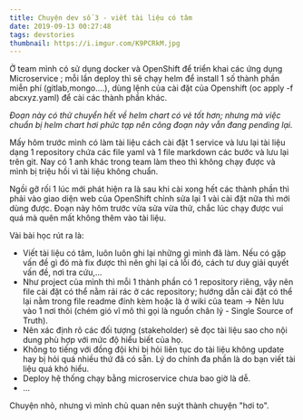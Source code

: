```yaml
---
title: Chuyện dev số 3 - viết tài liệu có tâm 
date: 2019-09-13 00:27:48
tags: devstories
thumbnail: https://i.imgur.com/K9PCRkM.jpg
---
```


Ở team mình có sử dụng docker và OpenShift để triển khai các ứng dụng Microservice ; mỗi lần deploy thì sẽ chạy helm để install 1 số thành phần miễn phí (gitlab,mongo….), dùng lệnh của cài đặt của Openshift (oc apply -f abcxyz.yaml) để cài các thành phần khác. 

_Đoạn này có thử chuyển hết về helm chart có vẻ tốt hơn; nhưng mà việc chuẩn bị helm chart hơi phức tạp nên công đoạn này vẫn đang pending lại._

<!-- more -->

Mấy hôm trước mình có làm tài liệu cách cài đặt 1 service và lưu lại tài liệu dạng 1 repository chứa các file yaml và 1 file markdown các bước và lưu lại trên git. Nay có 1 anh khác trong team làm theo thì không chạy được và mình bị triệu hồi vì tài liệu không chuẩn.

Ngồi gỡ rối 1 lúc mới phát hiện ra là sau khi cài xong hết các thành phần thì phải vào giao diện web của OpenShift chỉnh sửa lại 1 vài cài đặt nữa thì mới dùng được. Đoạn này hôm trước vừa sửa vừa thử, chắc lúc chạy được vui quá mà quên mất không thêm vào tài liệu.

Vài bài học rút ra là:
- Viết tài liệu có tâm, luôn luôn ghi lại những gì mình đã làm. Nếu có gặp vấn đề gì đó mà fix được thì nên ghi lại cả lỗi đó, cách tư duy giải quyết vấn đề, nơi tra cứu,…
- Như project của mình thì mỗi 1 thành phần có 1 repository riêng, vậy nên file cài đặt có thể nằm rải rác ở các repository; hướng dẫn cài đặt có thể lại nằm trong file readme đính kèm hoặc là ở wiki của team -> Nên lưu vào 1 nơi thôi (chém gió vĩ mô thì gọi là nguồn chân lý - Single Source of Truth).
- Nên xác định rõ các đối tượng (stakeholder) sẽ đọc tài liệu sao cho nội dung phù hợp với mức độ hiểu biết của họ.   
- Không to tiếng với đồng đội khi bị hỏi liên tục do tài liệu không update hay bị hỏi quá nhiều thứ đã có sẵn. Lý do chính đa phần là do bạn viết tài liệu quá khó hiểu.
- Deploy hệ thống chạy bằng microservice chưa bao giờ là dễ.
- …

Chuyện nhỏ, nhưng vì mình chủ quan nên suýt thành chuyện "hơi to".


